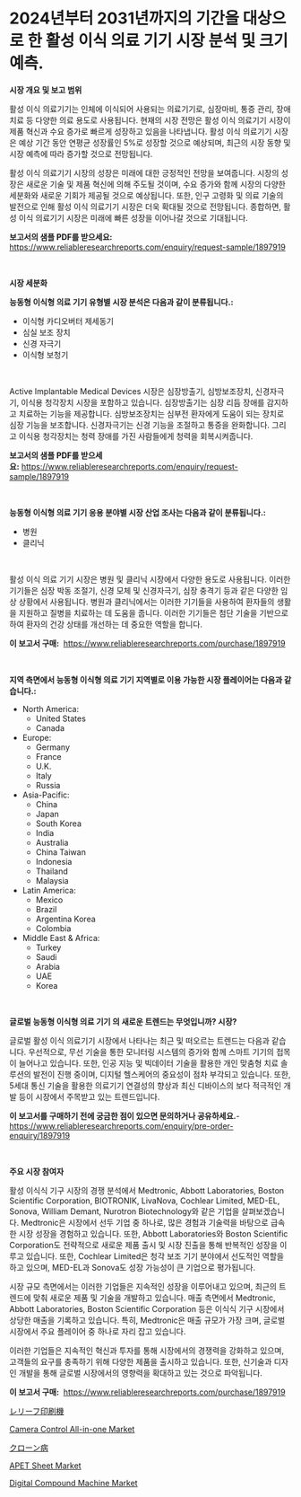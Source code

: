 <p><h1>2024년부터 2031년까지의 기간을 대상으로 한 활성 이식 의료 기기 시장 분석 및 크기 예측.</h1></p><p><strong>시장 개요 및 보고 범위</strong></p>
<p><p>활성 이식 의료기기는 인체에 이식되어 사용되는 의료기기로, 심장마비, 통증 관리, 장애 치료 등 다양한 의료 용도로 사용됩니다. 현재의 시장 전망은 활성 이식 의료기기 시장이 제품 혁신과 수요 증가로 빠르게 성장하고 있음을 나타냅니다. 활성 이식 의료기기 시장은 예상 기간 동안 연평균 성장률인 5%로 성장할 것으로 예상되며, 최근의 시장 동향 및 시장 예측에 따라 증가할 것으로 전망됩니다.</p><p>활성 이식 의료기기 시장의 성장은 미래에 대한 긍정적인 전망을 보여줍니다. 시장의 성장은 새로운 기술 및 제품 혁신에 의해 주도될 것이며, 수요 증가와 함께 시장의 다양한 세분화와 새로운 기회가 제공될 것으로 예상됩니다. 또한, 인구 고령화 및 의료 기술의 발전으로 인해 활성 이식 의료기기 시장은 더욱 확대될 것으로 전망됩니다. 종합하면, 활성 이식 의료기기 시장은 미래에 빠른 성장을 이어나갈 것으로 기대됩니다.</p></p>
<p><strong>보고서의 샘플 PDF를 받으세요:</strong> <a href="https://www.reliableresearchreports.com/enquiry/request-sample/1897919">https://www.reliableresearchreports.com/enquiry/request-sample/1897919</a></p>
<p>&nbsp;</p>
<p><strong>시장 세분화</strong></p>
<p><strong>능동형 이식형 의료 기기 유형별 시장 분석은 다음과 같이 분류됩니다.:</strong></p>
<p><ul><li>이식형 카디오버터 제세동기</li><li>심실 보조 장치</li><li>신경 자극기</li><li>이식형 보청기</li></ul></p>
<p>&nbsp;</p>
<p><p>Active Implantable Medical Devices 시장은 심장방출기, 심방보조장치, 신경자극기, 이식용 청각장치 시장을 포함하고 있습니다. 심장방출기는 심장 리듬 장애를 감지하고 치료하는 기능을 제공합니다. 심방보조장치는 심부전 환자에게 도움이 되는 장치로 심장 기능을 보조합니다. 신경자극기는 신경 기능을 조절하고 통증을 완화합니다. 그리고 이식용 청각장치는 청력 장애를 가진 사람들에게 청력을 회복시켜줍니다. </p></p>
<p><strong>보고서의 샘플 PDF를 받으세요:</strong>&nbsp;<a href="https://www.reliableresearchreports.com/enquiry/request-sample/1897919">https://www.reliableresearchreports.com/enquiry/request-sample/1897919</a></p>
<p>&nbsp;</p>
<p><strong> 능동형 이식형 의료 기기 응용 분야별 시장 산업 조사는 다음과 같이 분류됩니다.:</strong></p>
<p><ul><li>병원</li><li>클리닉</li></ul></p>
<p>&nbsp;</p>
<p><p>활성 이식 의료 기기 시장은 병원 및 클리닉 시장에서 다양한 용도로 사용됩니다. 이러한 기기들은 심장 박동 조절기, 신경 모체 및 신경자극기, 심장 충격기 등과 같은 다양한 임상 상황에서 사용됩니다. 병원과 클리닉에서는 이러한 기기들을 사용하여 환자들의 생활을 지원하고 질병을 치료하는 데 도움을 줍니다. 이러한 기기들은 첨단 기술을 기반으로 하여 환자의 건강 상태를 개선하는 데 중요한 역할을 합니다.</p></p>
<p><strong>이 보고서 구매:</strong>&nbsp; <a href="https://www.reliableresearchreports.com/purchase/1897919">https://www.reliableresearchreports.com/purchase/1897919</a></p>
<p>&nbsp;</p>
<p><strong>지역 측면에서 능동형 이식형 의료 기기 지역별로 이용 가능한 시장 플레이어는 다음과 같습니다.:</strong></p>
<p><ul>
    <li>
        North America:
        <ul>
            <li>United States</li>
            <li>Canada</li>
        </ul>
    </li>
    <li>
        Europe:
        <ul>
            <li>Germany</li>
            <li>France</li>
            <li>U.K.</li>
            <li>Italy</li>
            <li>Russia</li>
        </ul>
    </li>
    <li>
        Asia-Pacific:
        <ul>
            <li>China</li>
            <li>Japan</li>
            <li>South Korea</li>
            <li>India</li>
            <li>Australia</li>
            <li>China Taiwan</li>
            <li>Indonesia</li>
            <li>Thailand</li>
            <li>Malaysia</li>
        </ul>
    </li>
    <li>
        Latin America:
        <ul>
            <li>Mexico</li>
            <li>Brazil</li>
            <li>Argentina Korea</li>
            <li>Colombia</li>
        </ul>
    </li>
    <li>
        Middle East & Africa:
        <ul>
            <li>Turkey</li>
            <li>Saudi</li>
            <li>Arabia</li>
            <li>UAE</li>
            <li>Korea</li>
        </ul>
    </li>
    </ul></p>
<p>&nbsp;</p>
<p><strong>글로벌 능동형 이식형 의료 기기 의 새로운 트렌드는 무엇입니까? 시장?</strong></p>
<p><p>글로벌 활성 이식 의료기기 시장에서 나타나는 최근 및 떠오르는 트렌드는 다음과 같습니다. 우선적으로, 무선 기술을 통한 모니터링 시스템의 증가와 함께 스마트 기기의 접목이 늘어나고 있습니다. 또한, 인공 지능 및 빅데이터 기술을 활용한 개인 맞춤형 치료 솔루션의 발전이 진행 중이며, 디지털 헬스케어의 중요성이 점차 부각되고 있습니다. 또한, 5세대 통신 기술을 활용한 의료기기 연결성의 향상과 최신 디바이스의 보다 적극적인 개발 등이 시장에서 주목받고 있는 트렌드입니다.</p></p>
<p><strong>이 보고서를 구매하기 전에 궁금한 점이 있으면 문의하거나 공유하세요.</strong>- <a href="https://www.reliableresearchreports.com/enquiry/pre-order-enquiry/1897919">https://www.reliableresearchreports.com/enquiry/pre-order-enquiry/1897919</a></p>
<p>&nbsp;</p>
<p><strong>주요 시장 참여자</strong></p>
<p><p>활성 이식식 기구 시장의 경쟁 분석에서 Medtronic, Abbott Laboratories, Boston Scientific Corporation, BIOTRONIK, LivaNova, Cochlear Limited, MED-EL, Sonova, William Demant, Nurotron Biotechnology와 같은 기업을 살펴보겠습니다. Medtronic은 시장에서 선두 기업 중 하나로, 많은 경험과 기술력을 바탕으로 급속한 시장 성장을 경험하고 있습니다. 또한, Abbott Laboratories와 Boston Scientific Corporation도 전략적으로 새로운 제품 출시 및 시장 진출을 통해 반복적인 성장을 이루고 있습니다. 또한, Cochlear Limited은 청각 보조 기기 분야에서 선도적인 역할을 하고 있으며, MED-EL과 Sonova도 성장 가능성이 큰 기업으로 평가됩니다.</p><p>시장 규모 측면에서는 이러한 기업들은 지속적인 성장을 이루어내고 있으며, 최근의 트렌드에 맞춰 새로운 제품 및 기술을 개발하고 있습니다. 매출 측면에서 Medtronic, Abbott Laboratories, Boston Scientific Corporation 등은 이식식 기구 시장에서 상당한 매출을 기록하고 있습니다. 특히, Medtronic은 매출 규모가 가장 크며, 글로벌 시장에서 주요 플레이어 중 하나로 자리 잡고 있습니다.</p><p>이러한 기업들은 지속적인 혁신과 투자를 통해 시장에서의 경쟁력을 강화하고 있으며, 고객들의 요구를 충족하기 위해 다양한 제품을 출시하고 있습니다. 또한, 신기술과 디자인 개발을 통해 글로벌 시장에서의 영향력을 확대하고 있는 것으로 파악됩니다.</p></p>
<p><strong>이 보고서 구매:</strong>&nbsp;&nbsp;<a href="https://www.reliableresearchreports.com/purchase/1897919">https://www.reliableresearchreports.com/purchase/1897919</a></p>
<p><p><a href="https://github.com/hwbcz413288296/Market-Research-Report-List-1/blob/main/9944709193647.md">レリーフ印刷機</a></p><p><a href="https://issuu.com/reportprime-2/docs/camera-control-all-in-one-market-size-2030.pptx">Camera Control All-in-one Market</a></p><p><a href="https://medium.com/@deontestanton2023/%E3%82%AF%E3%83%AD%E3%83%BC%E3%83%B3%E7%97%85%E3%81%AE%E5%B8%82%E5%A0%B4%E8%A6%8F%E6%A8%A1%E3%81%A8%E5%B8%82%E5%A0%B4%E5%8B%95%E5%90%91-%E5%AE%8C%E5%85%A8%E3%81%AA%E6%A5%AD%E7%95%8C%E6%A6%82%E8%A6%81-2024%E5%B9%B4%E3%81%8B%E3%82%892031%E5%B9%B4-fb1bdc83e306">クローン病</a></p><p><a href="https://github.com/derrinmiltonellis35gcl/Market-Research-Report-List-1/blob/main/apet-sheet-market.md">APET Sheet Market</a></p><p><a href="https://issuu.com/reportprime-2/docs/digital-compound-machine-market-size-2030.pptx">Digital Compound Machine Market</a></p></p>
